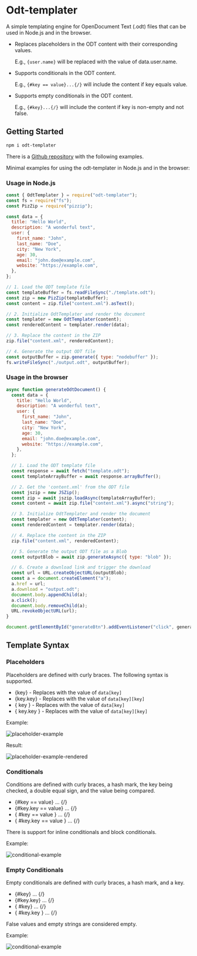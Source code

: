 # Odt-templater

A simple templating engine for OpenDocument Text (.odt) files that can be used in Node.js and in the browser.

- Replaces placeholders in the ODT content with their corresponding values.

  E.g., `{user.name}` will be replaced with the value of data.user.name.

- Supports conditionals in the ODT content.

  E.g., `{#key == value}...{/}` will include the content if key equals value.

- Supports empty conditionals in the ODT content.

  E.g., `{#key}...{/}` will include the content if key is non-empty and not false.

## Getting Started

```bash
npm i odt-templater
```

There is a [Github repository](https://github.com/KopfdesDaemons/odt-templater-examples) with the following examples.

Minimal examples for using the odt-templater in Node.js and in the browser:

### Usage in Node.js

```js
const { OdtTemplater } = require("odt-templater");
const fs = require("fs");
const PizZip = require("pizzip");

const data = {
  title: "Hello World",
  description: "A wonderful text",
  user: {
    first_name: "John",
    last_name: "Doe",
    city: "New York",
    age: 30,
    email: "john.doe@example.com",
    website: "https://example.com",
  },
};

// 1. Load the ODT template file
const templateBuffer = fs.readFileSync("./template.odt");
const zip = new PizZip(templateBuffer);
const content = zip.file("content.xml").asText();

// 2. Initialize OdtTemplater and render the document
const templater = new OdtTemplater(content);
const renderedContent = templater.render(data);

// 3. Replace the content in the ZIP
zip.file("content.xml", renderedContent);

// 4. Generate the output ODT file
const outputBuffer = zip.generate({ type: "nodebuffer" });
fs.writeFileSync("./output.odt", outputBuffer);
```

### Usage in the browser

```js
async function generateOdtDocument() {
  const data = {
    title: "Hello World",
    description: "A wonderful text",
    user: {
      first_name: "John",
      last_name: "Doe",
      city: "New York",
      age: 30,
      email: "john.doe@example.com",
      website: "https://example.com",
    },
  };

  // 1. Load the ODT template file
  const response = await fetch("template.odt");
  const templateArrayBuffer = await response.arrayBuffer();

  // 2. Get the 'content.xml' from the ODT file
  const jszip = new JSZip();
  const zip = await jszip.loadAsync(templateArrayBuffer);
  const content = await zip.file("content.xml").async("string");

  // 3. Initialize OdtTemplater and render the document
  const templater = new OdtTemplater(content);
  const renderedContent = templater.render(data);

  // 4. Replace the content in the ZIP
  zip.file("content.xml", renderedContent);

  // 5. Generate the output ODT file as a Blob
  const outputBlob = await zip.generateAsync({ type: "blob" });

  // 6. Create a download link and trigger the download
  const url = URL.createObjectURL(outputBlob);
  const a = document.createElement("a");
  a.href = url;
  a.download = "output.odt";
  document.body.appendChild(a);
  a.click();
  document.body.removeChild(a);
  URL.revokeObjectURL(url);
}

document.getElementById("generateBtn").addEventListener("click", generateOdtDocument);
```

## Template Syntax

### Placeholders

Placeholders are defined with curly braces. The following syntax is supported.

- {key} - Replaces with the value of `data[key]`
- {key.key} - Replaces with the value of `data[key][key]`
- { key } - Replaces with the value of `data[key]`
- { key.key } - Replaces with the value of `data[key][key]`

Example:

![placeholder-example](/src/img/placeholders-example.avif)

Result:

![placeholder-example-rendered](/src/img/placeholders-example-rendered.avif)

### Conditionals

Conditions are defined with curly braces, a hash mark, the key being checked, a double equal sign, and the value being compared.

- {#key == value} ... {/}
- {#key.key == value} ... {/}
- { #key == value } ... {/}
- { #key.key == value } ... {/}

There is support for inline conditionals and block conditionals.

Example:

![conditional-example](/src/img/conditionals-example.avif)

### Empty Conditionals

Empty conditionals are defined with curly braces, a hash mark, and a key.

- {#key} ... {/}
- {#key.key} ... {/}
- { #key} ... {/}
- { #key.key } ... {/}

False values ​​and empty strings are considered empty.

Example:

![conditional-example](/src/img/empty-conditionals-example.avif)
